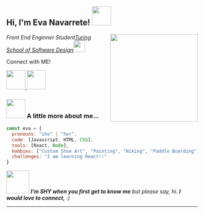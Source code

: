 <h2> Hi, I'm Eva Navarrete! <img src="https://media.giphy.com/media/mGcNjsfWAjY5AEZNw6/giphy.gif" width="50"></h2>
<img align='right' src="https://media.giphy.com/media/ieyl9zmCjO4b4t6qoY/giphy.gif" width="230">
<p><em>Front End Enginner Student<a href="https://turing.edu/">Turing School of Software Design</a><img src="https://media.giphy.com/media/WUlplcMpOCEmTGBtBW/giphy.gif" width="30">
</em></p>

<p>Connect with ME!</p>
<a href="https://www.linkedin.com/in/eva-navarrete-651450204/">
  <img src="https://media.giphy.com/media/stdqoZQtv5JVM1mI1j/giphy.gif" width="50px"/>
</a>
<a href="https://github.com/Eva-Navarrete">
  <img src="https://media.giphy.com/media/Y01wot3Bt9Bpdz8xvs/giphy.gif" width="50px"/>
</a>



### <img src="https://media.giphy.com/media/VgCDAzcKvsR6OM0uWg/giphy.gif" width="50"> A little more about me...  

```javascript
const eva = {
  pronouns: "she" | "her",
  code: [Javascript, HTML, CSS],
  tools: [React, Node],
  hobbies: ["Custom Shoe Art", "Painting", "Hiking", "Paddle Boarding"],
  challenges: "I am learning React!!"
}
```

<img src="https://media.giphy.com/media/h5pTKXLebrI0p8onzj/giphy.gif" width="60"> <em><b>I'm SHY when you first get to know me</b> but please say, hi. <b> I would love to connect,</b> :)</em>

---
